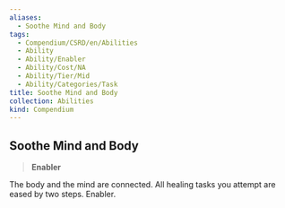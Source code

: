 ```yaml
---
aliases:
  - Soothe Mind and Body
tags:
  - Compendium/CSRD/en/Abilities
  - Ability
  - Ability/Enabler
  - Ability/Cost/NA
  - Ability/Tier/Mid
  - Ability/Categories/Task
title: Soothe Mind and Body
collection: Abilities
kind: Compendium
---
```

## Soothe Mind and Body  
>**Enabler**
  
The body and the mind are connected. All healing tasks you attempt are eased by two steps. Enabler.